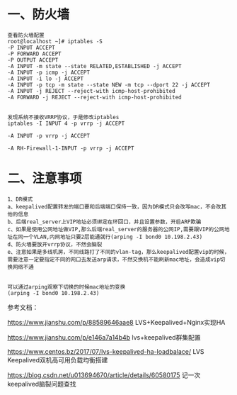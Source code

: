# 一、防火墙
```
查看防火墙配置
root@localhost ~]# iptables -S
-P INPUT ACCEPT
-P FORWARD ACCEPT
-P OUTPUT ACCEPT
-A INPUT -m state --state RELATED,ESTABLISHED -j ACCEPT 
-A INPUT -p icmp -j ACCEPT 
-A INPUT -i lo -j ACCEPT 
-A INPUT -p tcp -m state --state NEW -m tcp --dport 22 -j ACCEPT 
-A INPUT -j REJECT --reject-with icmp-host-prohibited 
-A FORWARD -j REJECT --reject-with icmp-host-prohibited


发现系统不接收VRRP协议，于是修改iptables 
iptables -I INPUT 4 -p vrrp -j ACCEPT

-A INPUT -p vrrp -j ACCEPT

-A RH-Firewall-1-INPUT -p vrrp -j ACCEPT 

```
# 二、注意事项
```
1、DR模式
a、keepalived配置转发的端口要和后端端口保持一致，因为DR模式只会改写mac，不会改其他的信息
b、后端real_server上VIP地址必须绑定在环回口，并且设置参数，开启ARP欺骗
c、如果是使用公网地址做VIP,那么后端real_server的服务器的公网IP,需要跟VIP的公网地址在同一个VLAN,内网地址只要2层能通就行(arping -I bond0 10.198.2.43)
d、防火墙要放开vrrp协议，不然会脑裂
e、注意如果是多线机房，不同线路打了不同的vlan-tag，那么keepalived配置vip的时候，需要注意一定要指定不同的网口去发送arp请求，不然交换机不能刷新mac地址，会造成vip切换网络不通


可以通过arping观察下切换的时候mac地址的变换
(arping -I bond0 10.198.2.43)

```

参考文档：

https://www.jianshu.com/p/88589646aae8  LVS+Keepalived+Nginx实现HA

https://www.jianshu.com/p/e146a7a14b4b lvs+keepalived群集配置

https://www.centos.bz/2017/07/lvs-keepalived-ha-loadbalace/  LVS Keepalived双机高可用负载均衡搭建

https://blog.csdn.net/u013694670/article/details/60580175   记一次keepalived脑裂问题查找

